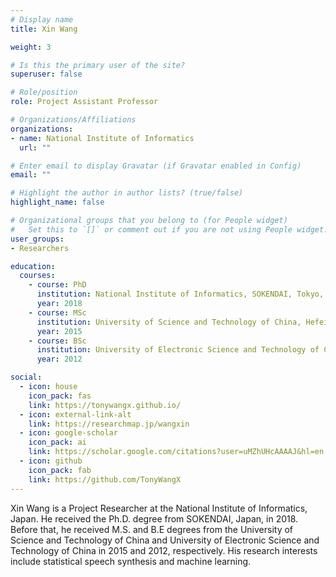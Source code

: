```yaml
---
# Display name
title: Xin Wang

weight: 3

# Is this the primary user of the site?
superuser: false

# Role/position
role: Project Assistant Professor

# Organizations/Affiliations
organizations:
- name: National Institute of Informatics
  url: ""

# Enter email to display Gravatar (if Gravatar enabled in Config)
email: ""

# Highlight the author in author lists? (true/false)
highlight_name: false

# Organizational groups that you belong to (for People widget)
#   Set this to `[]` or comment out if you are not using People widget.
user_groups:
- Researchers

education:
  courses:
    - course: PhD 
      institution: National Institute of Informatics, SOKENDAI, Tokyo, Japan.
      year: 2018
    - course: MSc
      institution: University of Science and Technology of China, Hefei, China.
      year: 2015
    - course: BSc 
      institution: University of Electronic Science and Technology of China, Chengdu, China.
      year: 2012

social:
  - icon: house
    icon_pack: fas
    link: https://tonywangx.github.io/
  - icon: external-link-alt
    link: https://researchmap.jp/wangxin
  - icon: google-scholar
    icon_pack: ai
    link: https://scholar.google.com/citations?user=uMZhUHcAAAAJ&hl=en
  - icon: github
    icon_pack: fab
    link: https://github.com/TonyWangX
---
```


Xin Wang is a Project Researcher at the National Institute of Informatics, Japan. He received the Ph.D. degree from SOKENDAI, Japan, in 2018. Before that, he received M.S. and B.E degrees from the University of Science and Technology of China and University of Electronic Science and Technology of China in 2015 and 2012, respectively. His research interests include statistical speech synthesis and machine learning.
